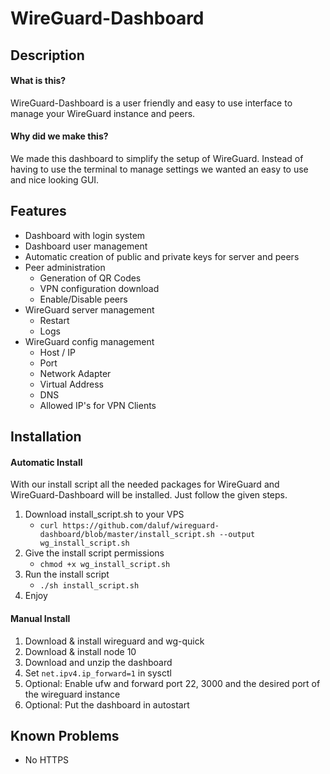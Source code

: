 # WireGuard-Dashboard

## Description

#### What is this?
WireGuard-Dashboard is a user friendly and easy to use interface to manage your WireGuard instance and peers.

#### Why did we make this?
We made this dashboard to simplify the setup of WireGuard. Instead of having to use the terminal to manage settings we wanted an easy to use and nice looking GUI.

## Features

* Dashboard with login system
* Dashboard user management
* Automatic creation of public and private keys for server and peers
* Peer administration
	* Generation of QR Codes
	* VPN configuration download
	* Enable/Disable peers
* WireGuard server management
	* Restart
	* Logs
* WireGuard config management
	* Host / IP
	* Port
	* Network Adapter
	* Virtual Address
	* DNS
	* Allowed IP's for VPN Clients

## Installation

#### Automatic Install
With our install script all the needed packages for WireGuard and WireGuard-Dashboard will be installed. Just follow the given steps.

1. Download install_script.sh to your VPS
	* `curl https://github.com/daluf/wireguard-dashboard/blob/master/install_script.sh --output wg_install_script.sh`
2. Give the install script permissions
	* `chmod +x wg_install_script.sh`
3. Run the install script
	* `./sh install_script.sh`
4. Enjoy

#### Manual Install
1. Download & install wireguard and wg-quick
2. Download & install node 10
2. Download and unzip the dashboard
3. Set `net.ipv4.ip_forward=1` in sysctl
4. Optional: Enable ufw and forward port 22, 3000 and the desired port of the wireguard instance
5. Optional: Put the dashboard in autostart

## Known Problems
* No HTTPS
